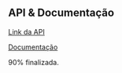 ## API & Documentação

[Link da API](https://marciossupiais.shop/)

[Documentação](https://n3rdy.gitbook.io/sistema-gerenciamento-da-biblioteca-api-tcc/)

90% finalizada.
